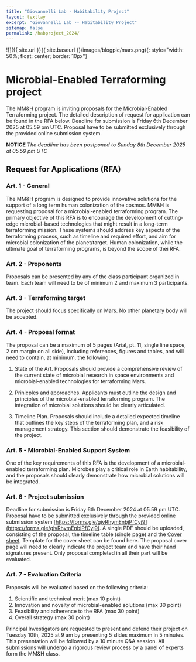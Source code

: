 ```yaml
---
title: "Giovannelli Lab - Habitability Project"
layout: textlay
excerpt: "Giovannelli Lab -- Habitability Project"
sitemap: false
permalink: /habproject_2024/
---
```


![]({{ site.url }}{{ site.baseurl }}/images/blogpic/mars.png){: style="width: 50%; float: center; border: 10px"}

# Microbial-Enabled Terraforming project

The MM&H program is inviting proposals for the Microbial-Enabled Terraforming project. The detailed description of request for application can be found in the RFA below. Deadline for submission is Friday 6th December 2025 at 05.59 pm UTC. Proposal have to be submitted exclusively through the provided online submission system.

**NOTICE** _The deadline has been postponed to Sunday 8th December 2025 at 05.59 pm UTC_

## Request for Applications (RFA)

### Art. 1 - General
The MM&H program is designed to provide innovative solutions for the support of a long term human colonization of the cosmos. MM&H is requesting proposal for a microbial-enabled terraforming program. The primary objective of this RFA is to encourage the development of cutting-edge microbial-based technologies that might result in a long-term terraforming mission. These systems should address key aspects of the terraforming process, such as timeline and required effort, and aim for microbial colonization of the planet/target. Human colonization, while the ultimate goal of terraforming programs, is beyond the scope of thei RFA.

### Art. 2 - Proponents
Proposals can be presented by any of the class participant organized in team. Each team will need to be of minimum 2 and maximum 3 participants.

### Art. 3 - Terraforming target
The project should focus specifically on Mars. No other planetary body will be accepted.

### Art. 4 - Proposal format
The proposal can be a maximum of 5 pages (Arial, pt. 11, single line space, 2 cm margin on all side), including references, figures and tables, and will need to contain, at minimum, the following:

 1. State of the Art. Proposals should provide a comprehensive review of the current state of microbial research in space environments and microbial-enabled technologies for terraforming Mars.

 2. Prinicples and approaches. Applicants must outline the design and principles of the microbial-enabled terraforming program. The integration of microbial solutions should be clearly articulated.

 3. Timeline Plan. Proposals should include a detailed expected timeline that outlines the key steps of the terraforming plan, and a risk management strategy. This section should demonstrate the feasibility of the project.

 
### Art. 5 - Microbial-Enabled Support System
One of the key requirements of this RFA is the development of a microbial-enabled terraforming plan. Microbes play a critical role in Earth habitability, and the proposals should clearly demonstrate how microbial solutions will be integrated.

### Art. 6 - Project submission
Deadline for submission is Friday 6th December 2024 at 05.59 pm  UTC. Proposal have to be submitted exclusively through the provided online submission system [https://forms.gle/gjvRhymEnbjPfCyj9](https://forms.gle/gjvRhymEnbjPfCyj9). A single PDF should be uploaded, consisting of the proposal, the timeline table (single page) and the [Cover sheet](https://docs.google.com/document/d/10OT9Ae_VluF1IEYx3gc76bAZQyZixiIOZ-8ckxyDN5E/edit?usp=sharing). Template for the cover sheet can be found here. The proposal cover page will need to clearly indicate the project team and have their hand signatures present. Only proposal completed in all their part will be evaluated.

### Art. 7 - Evaluation Criteria
Proposals will be evaluated based on the following criteria:
 1. Scientific and technical merit (max 10 point)
 2. Innovation and novelty of microbial-enabled solutions (max 30 point)
 3. Feasibility and adherence to the RFA (max 30 point)
 5. Overall strategy (max 30 point)

Principal Investigators are requested to present and defend their project on Tuesday 10th, 2025 at 9 am by presenting 5 slides maximum in 5 minutes. This presentation will be followed by a 10 minute Q&A session. All submissions will undergo a rigorous review process by a panel of experts form the MM&H class.
